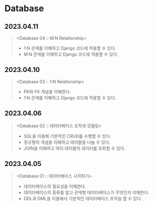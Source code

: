 # Database

## 2023.04.11

> <Database 04 :: M:N Relationship>
>
> - 1:N 관계를 이해하고 Django 코드에 적용할 수 있다.
> - M:N 관계를 이해하고 Django 코드에 적용할 수 있다.

## 2023.04.10

> <Database 03 :: 1:N Relationship>
>
> - PK와 FK 개념을 이해한다.
> - 1:N 관계를 이해하고 Django 코드에 적용할 수 있다.

## 2023.04.06

> <Database 02 :: 데이터베이스 조작과 모델링>
>
> - SQL을 이용해 기본적인 CRUD를 수행할 수 있다.
> - 정규형의 개념을 이해하고 테이블을 나눌 수 있다.
> - JOIN을 이해하고 여러 테이블의 데이터를 조회할 수 있다.

## 2023.04.05

> <Database 01 :: 데이터베이스 시작하기>
>
> - 데이터베이스의 필요성을 이해한다.
> - 데이터베이스의 종류를 알고 관계형 데이터베이스가 무엇인지 이해한다.
> - DDL과 DML을 이용해서 기본적인 데이터베이스 조작을 할 수 있다.
